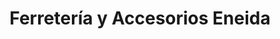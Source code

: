 ---
title: "Ferretería y Accesorios Eneida"
url: /la-concepcion/ferreteria-y-accesorios-eneida/
shop: hardware
---